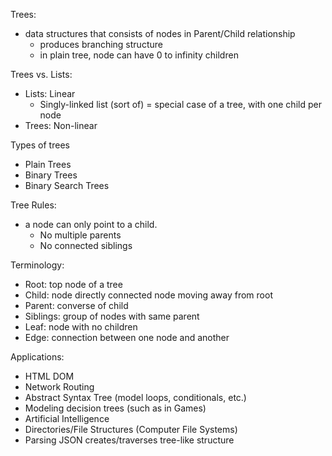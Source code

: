 Trees:

- data structures that consists of nodes in Parent/Child relationship
  - produces branching structure
  - in plain tree, node can have 0 to infinity children

Trees vs. Lists:

- Lists: Linear
  - Singly-linked list (sort of) = special case of a tree, with one child per node
- Trees: Non-linear

Types of trees

- Plain Trees
- Binary Trees
- Binary Search Trees

Tree Rules:

- a node can only point to a child.
  - No multiple parents
  - No connected siblings

Terminology:

- Root: top node of a tree
- Child: node directly connected node moving away from root
- Parent: converse of child
- Siblings: group of nodes with same parent
- Leaf: node with no children
- Edge: connection between one node and another

Applications:

- HTML DOM
- Network Routing
- Abstract Syntax Tree (model loops, conditionals, etc.)
- Modeling decision trees (such as in Games)
- Artificial Intelligence
- Directories/File Structures (Computer File Systems)
- Parsing JSON creates/traverses tree-like structure
